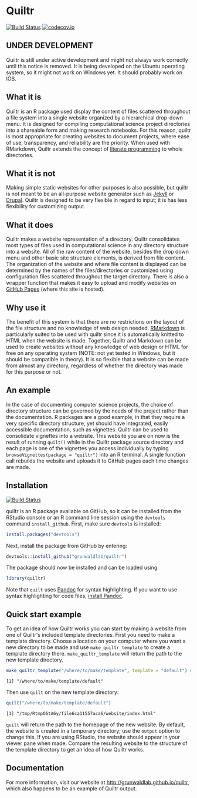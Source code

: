 
# Quiltr

[![Build Status](https://travis-ci.org/grunwaldlab/quiltr.png?branch=master)](https://travis-ci.org/grunwaldlab/quiltr?branch=master)
[![codecov.io](https://codecov.io/github/grunwaldlab/quiltr/coverage.svg?branch=master)](https://codecov.io/github/grunwaldlab/quiltr?branch=master)



## UNDER DEVELOPMENT

Quiltr is still under active development and might not always work correctly until this notice is removed.
It is being developed on the Ubuntu operating system, so it might not work on Windows yet.
It should probably work on IOS. 


## What it is

Quiltr is an R package used display the content of files scattered throughout a file system into a single website organized by a hierarchical drop-down menu.
It is designed for compiling computational science project directories into a shareable form and making research notebooks.
For this reason, quiltr is most appropriate for creating websites to document projects, where ease of use, transparency, and reliability are the priority.
When used with RMarkdown, Quiltr extends the concept of [literate programming](https://en.wikipedia.org/?title=Literate_programming) to whole directories.


## What it is not

Making simple static websites for other purposes is also possible, but quiltr is not meant to be an all-purpose website generator such as [Jekyll](http://jekyllrb.com/) or [Drupal](https://www.drupal.org/).
Quiltr is designed to be very flexible in regard to input; it is has less flexibility for customizing output. 


## What it does

Quiltr makes a website representation of a directory.
Quiltr consolidates most types of files used in computational science in any directory structure into a website.
All of the raw content of the website, besides the drop down menu and other basic site structure elements, is derived from file content.
The organization of the website and where file content is displayed can be determined by the names of the files/directories or customized using configuration files scattered throughout the target directory.
There is also a wrapper function that makes it easy to upload and modify websites on [GitHub Pages](https://pages.github.com/) (where this site is hosted).


## Why use it

The benefit of this system is that there are no restrictions on the layout of the file structure and no knowledge of web design needed.
[RMarkdown](http://rmarkdown.rstudio.com/) is particularly suited to be used with quiltr since it is automatically knitted to HTML when the website is made.
Together, Quiltr and Markdown can be used to create websites without any knowledge of web design or HTML for free on any operating system (NOTE: not yet tested in Windows, but it should be compatible in theory).
It is so flexible that a website can be made from almost any directory, regardless of whether the directory was made for this purpose or not.


## An example

In the case of documenting computer science projects, the choice of directory structure can be governed by the needs of the project rather than the documentation.
R packages are a good example, in that they require a very specific directory structure, yet should have integrated, easily accessible documentation, such as vignettes. 
Quiltr can be used to consolidate vignettes into a website. 
This website you are on now is the result of running `quilt()` while in the Quiltr package source directory and each page is one of the vignettes you access individually by typing `browseVignettes(package = "quiltr")` into an R terminal. 
A single function call rebuilds the website and uploads it to GitHub pages each time changes are made. 


## Installation

[![Build Status](https://travis-ci.org/grunwaldlab/quiltr.png?branch=master)](https://travis-ci.org/grunwaldlab/quiltr?branch=master)

quiltr is an R package available on GitHub, so it can be installed from the RStudio console or an R command line session using the `devtools` command `install_github`.
First, make sure `devtools` is installed:


```r
install.packages("devtools")
```

Next, install the package from GitHub by entering:


```r
devtools::install_github("grunwaldlab/quiltr")
```

The package should now be installed and can be loaded using:


```r
library(quiltr)
```

Note that `quilt` uses [Pandoc](http://pandoc.org/) for syntax highlighting. 
If you want to use syntax highlighting for code files, [install Pandoc](http://pandoc.org/installing.html). 


## Quick start example

To get an idea of how Quiltr works you can start by making a website from one of Quiltr's included template directories. 
First you need to make a template directory.
Choose a location on your computer where you want a new directory to be made and use `make_quiltr_template` to create a template directory there.
`make_quiltr_template` will return the path to the new template directory. 


```r
make_quiltr_template("/where/to/make/template", template = "default") # Change this path
```

```
[1] "/where/to/make/template/default"
```

Then use `quilt` on the new template directory:


```r
quilt("/where/to/make/template/default")
```

```
[1] "/tmp/RtmpO6tA6y/file6ca11557aca6/website/index.html"
```

`quilt` will return the path to the homepage of the new website.
By default, the website is created in a temporary directory; use the `output` option to change this.
If you are using RStudio, the website should appear in your viewer pane when made.
Compare the resulting website to the structure of the template directory to get an idea of how Quiltr works.

## Documentation

For more information, visit our website at http://grunwaldlab.github.io/quiltr, which also happens to be an example of Quiltr output. 
